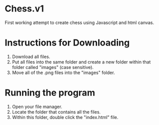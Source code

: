 # Chess.v1
First working attempt to create chess using Javascript and html canvas.

# Instructions for Downloading
1. Download all files.
2. Put all files into the same folder and create a new folder within that folder called "images" (case sensitive).
3. Move all of the .png files into the "images" folder.

# Running the program
1. Open your file manager.
2. Locate the folder that contains all the files.
3. Within this folder, double click the "index.html" file.
